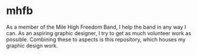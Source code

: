 mhfb
====

As a member of the Mile High Freedom Band, I help the band in any way I can. As an aspiring graphic designer, I try to get as much volunteer work as possible. Combining these to aspects is this repository, which houses my graphic design work.
